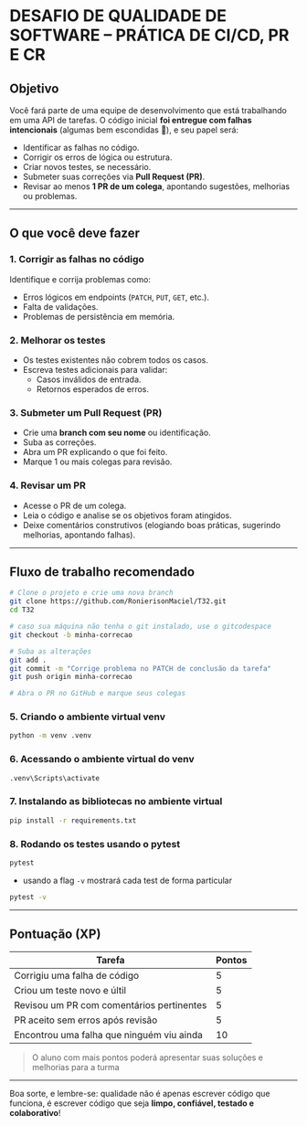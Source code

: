 # DESAFIO DE QUALIDADE DE SOFTWARE – PRÁTICA DE CI/CD, PR E CR

## Objetivo
Você fará parte de uma equipe de desenvolvimento que está trabalhando em uma API de tarefas. O código inicial **foi entregue com falhas intencionais** (algumas bem escondidas 👀), e seu papel será:

- Identificar as falhas no código.
- Corrigir os erros de lógica ou estrutura.
- Criar novos testes, se necessário.
- Submeter suas correções via **Pull Request (PR)**.
- Revisar ao menos **1 PR de um colega**, apontando sugestões, melhorias ou problemas.

---

## O que você deve fazer

### 1. **Corrigir as falhas no código**
Identifique e corrija problemas como:
- Erros lógicos em endpoints (`PATCH`, `PUT`, `GET`, etc.).
- Falta de validações.
- Problemas de persistência em memória.

### 2. **Melhorar os testes**
- Os testes existentes não cobrem todos os casos.
- Escreva testes adicionais para validar:
  - Casos inválidos de entrada.
  - Retornos esperados de erros.

### 3. **Submeter um Pull Request (PR)**
- Crie uma **branch com seu nome** ou identificação.
- Suba as correções.
- Abra um PR explicando o que foi feito.
- Marque 1 ou mais colegas para revisão.

### 4. **Revisar um PR**
- Acesse o PR de um colega.
- Leia o código e analise se os objetivos foram atingidos.
- Deixe comentários construtivos (elogiando boas práticas, sugerindo melhorias, apontando falhas).

---

## Fluxo de trabalho recomendado

```bash
# Clone o projeto e crie uma nova branch
git clone https://github.com/RonierisonMaciel/T32.git
cd T32

# caso sua máquina não tenha o git instalado, use o gitcodespace
git checkout -b minha-correcao

# Suba as alterações
git add .
git commit -m "Corrige problema no PATCH de conclusão da tarefa"
git push origin minha-correcao

# Abra o PR no GitHub e marque seus colegas
```

### 5. Criando o ambiente virtual venv

```bash
python -m venv .venv
```

### 6. Acessando o ambiente virtual do venv

```bash
.venv\Scripts\activate
```

### 7. Instalando as bibliotecas no ambiente virtual

```bash
pip install -r requirements.txt
```

### 8. Rodando os testes usando o pytest

```bash
pytest
```

- usando a flag `-v` mostrará cada test de forma particular

```bash
pytest -v
```

---

## Pontuação (XP)

| Tarefa                                       | Pontos |
|---------------------------------------------|--------|
| Corrigiu uma falha de código                 | 5      |
| Criou um teste novo e últil                   | 5      |
| Revisou um PR com comentários pertinentes    | 5      |
| PR aceito sem erros após revisão             | 5      |
| Encontrou uma falha que ninguém viu ainda    | 10     |

> O aluno com mais pontos poderá apresentar suas soluções e melhorias para a turma

---

Boa sorte, e lembre-se: qualidade não é apenas escrever código que funciona, é escrever código que seja **limpo, confiável, testado e colaborativo**!
